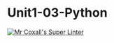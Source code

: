 # Unit1-03-Python
[![Mr Coxall's Super Linter](https://github.com/github.com/ICS3U-Programming-IsaiahF/Unit1-03-Python/workflows/Mr%20Coxall's%20Super%20Linter/badge.svg)](https://github.com/github.com/ICS3U-Programming-IsaiahF/Unit1-03-Python/actions/)
